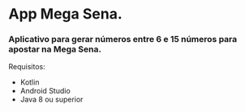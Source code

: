 

<b><h1>App Mega Sena.</h1></b>
<h3>Aplicativo para gerar números entre 6 e 15 números para apostar na Mega Sena.</h3>

Requisitos:
* Kotlin
* Android Studio
* Java 8 ou superior

